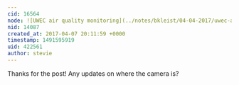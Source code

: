 ```yaml
---
cid: 16564
node: ![UWEC air quality monitoring](../notes/bkleist/04-04-2017/uwec-air-quality-monitoring)
nid: 14087
created_at: 2017-04-07 20:11:59 +0000
timestamp: 1491595919
uid: 422561
author: stevie
---
```


Thanks for the post! Any updates on where the camera is? 